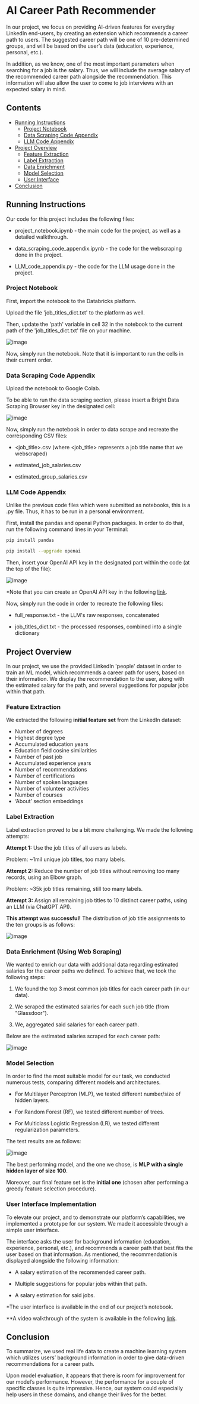 # AI Career Path Recommender

In our project, we focus on providing AI-driven features for everyday LinkedIn end-users, by creating an extension which recommends a career path to users. 
The suggested career path will be one of 10 pre-determined groups, and will be based on the user’s data (education, experience, personal, etc.).

In addition, as we know, one of the most important parameters when searching for a job is the salary. Thus, we will include the average salary of the recommended career path alongside the recommendation. 
This information will also allow the user to come to job interviews with an expected salary in mind.

## Contents
- [Running Instructions](#running-instructions)
  - [Project Notebook](#project-notebook)
  - [Data Scraping Code Appendix](#data-scraping-code-appendix)
  - [LLM Code Appendix](#llm-code-appendix)
- [Project Overview](#project-overview)
  - [Feature Extraction](#feature-extraction)
  - [Label Extraction](#label-extraction)
  - [Data Enrichment](#data-enrichment-using-web-scraping)
  - [Model Selection](#model-selection)
  - [User Interface](#user-interface-implementation)
- [Conclusion](#conclusion)

## Running Instructions
Our code for this project includes the following files:

- project_notebook.ipynb - the main code for the project, as well as a detailed walkthrough.

- data_scraping_code_appendix.ipynb - the code for the webscraping done in the project.

- LLM_code_appendix.py - the code for the LLM usage done in the project.

### Project Notebook
First, import the notebook to the Databricks platform.

Upload the file 'job_titles_dict.txt' to the platform as well.

Then, update the 'path' variable in cell 32 in the notebook to the current path of the 'job_titles_dict.txt' file on your machine.

![image](https://github.com/cohen-ariel/AI-Career-Path-Recommender/assets/127883151/c0ddbefa-7ed1-486d-82df-5244e0a507a0)

Now, simply run the notebook. Note that it is important to run the cells in their current order.

### Data Scraping Code Appendix
Upload the notebook to Google Colab.

To be able to run the data scraping section, please insert a Bright Data Scraping Browser key in the designated cell:

![image](https://github.com/cohen-ariel/AI-Career-Path-Recommender/assets/127883151/9fdf1fbb-36c4-4dd1-acd5-bdbce9e6aa4f)

Now, simply run the notebook in order to data scrape and recreate the corresponding CSV files:

- <job_title>.csv (where <job_title> represents a job title name that we webscraped)

- estimated_job_salaries.csv

- estimated_group_salaries.csv

### LLM Code Appendix
Unlike the previous code files which were submitted as notebooks, this is a .py file. Thus, it has to be run in a personal environment.

First, install the pandas and openai Python packages. In order to do that, run the following command lines in your Terminal:

```bash
pip install pandas
```

```bash
pip install --upgrade openai
```

Then, insert your OpenAI API key in the designated part within the code (at the top of the file):

![image](https://github.com/cohen-ariel/AI-Career-Path-Recommender/assets/127883151/4e934953-b539-427e-8b71-5781574c58ba)

*Note that you can create an OpenAI API key in the following [link](https://openai.com/blog/openai-api).

Now, simply run the code in order to recreate the following files:

- full_response.txt - the LLM's raw responses, concatenated

- job_titles_dict.txt - the processed responses, combined into a single dictionary


## Project Overview
In our project, we use the provided LinkedIn 'people' dataset in order to train an ML model, which recommends a career path for users, based on their information. We display the recommendation to the user, along with the estimated salary for the path, and several suggestions for popular jobs within that path.

### Feature Extraction
We extracted the following **initial feature set** from the LinkedIn dataset:
- Number of degrees
- Highest degree type
- Accumulated education years
- Education field cosine similarities
- Number of past job
- Accumulated experience years
- Number of recommendations
- Number of certifications
- Number of spoken languages
- Number of volunteer activities
- Number of courses
- ‘About’ section embeddings

### Label Extraction
Label extraction proved to be a bit more challenging. We made the following attempts:

**Attempt 1:** Use the job titles of all users as labels.

Problem: ~1mil unique job titles, too many labels.

**Attempt 2:** Reduce the number of job titles without removing too many records, using an Elbow graph.

Problem: ~35k job titles remaining, still too many labels.

**Attempt 3:** Assign all remaining job titles to 10 distinct career paths, using an LLM (via ChatGPT API). 

**This attempt was successful!** The distribution of job title assignments to the ten groups is as follows:

![image](https://github.com/cohen-ariel/AI-Career-Path-Recommender/assets/127883151/2be62e64-af0a-4c0d-9333-781bd3129173)

### Data Enrichment (Using Web Scraping)
We wanted to enrich our data with additional data regarding estimated salaries for the career paths we defined. To achieve that, we took the following steps:

1. We found the top 3 most common job titles for each career path (in our data).

2. We scraped the estimated salaries for each such job title (from "Glassdoor").

3. We, aggregated said salaries for each career path.

Below are the estimated salaries scraped for each career path:

![image](https://github.com/cohen-ariel/AI-Career-Path-Recommender/assets/127883151/587e53cf-c18c-4c57-92ab-aad10f45f053)

### Model Selection
In order to find the most suitable model for our task, we conducted numerous tests, comparing different models and architectures.

- For Multilayer Perceptron (MLP), we tested different number/size of hidden layers.
  
- For Random Forest (RF), we tested different number of trees.
  
- For Multiclass Logistic Regression (LR), we tested different regularization parameters.

The test results are as follows:

![image](https://github.com/cohen-ariel/AI-Career-Path-Recommender/assets/127883151/fdbc693a-9c33-4f1c-b1f6-2ed7fb8c89b3)

The best performing model, and the one we chose, is **MLP with a single hidden layer of size 100**.

Moreover, our final feature set is the **initial one** (chosen after performing a greedy feature selection procedure). 

### User Interface Implementation
To elevate our project, and to demonstrate our platform’s capabilities, we implemented a prototype for our system. We made it accessible through a simple user interface.

The interface asks the user for background information (education, experience, personal, etc.), and recommends a career path that best fits the user based on that information.
As mentioned, the recommendation is displayed alongside the following information:

- A salary estimation of the recommended career path.

- Multiple suggestions for popular jobs within that path.

- A salary estimation for said jobs.
  
*The user interface is available in the end of our project’s notebook. 

**A video walkthrough of the system is available in the following [link](https://technionmail-my.sharepoint.com/:v:/g/personal/dan_israeli_campus_technion_ac_il/ETUvwRYNH51Pt82pzbTlEtcBannfS6yr1pJIHUj1QgLCIA?e=6Y41xG).


## Conclusion
To summarize, we used real life data to create a machine learning system which utilizes users’ background information in order to give data-driven recommendations for a career path.

Upon model evaluation, it appears that there is room for improvement for our model’s performance. However, the performance for a couple of specific classes is quite impressive. 
Hence, our system could especially help users in these domains, and change their lives for the better.
